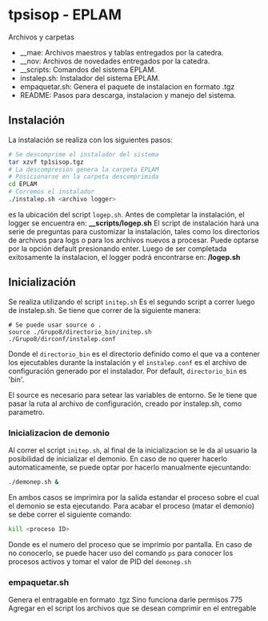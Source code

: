 # tpsisop - EPLAM

Archivos y carpetas

  - __mae: Archivos maestros y tablas entregados por la catedra.
  - __nov: Archivos de novedades entregados por la catedra.
  - __scripts: Comandos del sistema EPLAM.
  - instalep.sh: Instalador del sistema EPLAM.
  - empaquetar.sh: Genera el paquete de instalacion en formato .tgz
  - README: Pasos para descarga, instalacion y manejo del sistema.


## Instalación

La instalación se realiza con los siguientes pasos:

```bash
# Se descomprime el instalador del sistema
tar xzvf tp1sisop.tgz
# La descompresión genera la carpeta EPLAM
# Posicionarse en la carpeta descomprimida
cd EPLAM
# Corremos el instalador
./instalep.sh <archivo logger>
```

<archivo logger> es la ubicación del script `logep.sh`.
Antes de completar la instalación, el logger se encuentra en:
**__scripts/logep.sh**
El script de instalación hará una serie de preguntas para customizar la
instalación, tales como los directorios de archivos para logs o para los
archivos nuevos a procesar.
Puede optarse por la opción default presionando enter.
Luego de ser completada exitosamente la instalacion, el logger podrá 
encontrarse en:
**<directorio de binarios>/logep.sh**

## Inicialización

Se realiza utilizando el script `initep.sh`
Es el segundo script a correr luego de instalep.sh.
Se tiene que correr de la siguiente manera:

```
# Se puede usar source o .
source ./Grupo8/directorio_bin/initep.sh ./Grupo8/dirconf/instalep.conf
```

Donde el `directorio_bin` es el directorio definido como el que va a contener
los ejecutables durante la instalación y el `instalep.conf` es el archivo de
configuración generado por el instalador.
Por default, `directorio_bin` es 'bin'.

El source es necesario para setear las variables de entorno. Se le tiene que
pasar la ruta al archivo de configuración, creado por instalep.sh, como parametro.

### Inicializacion de demonio
Al correr el script `initep.sh`, al final de la inicializacion se le da al usuario
la posibilidad de inicializar el demonio.
En caso de no querer hacerlo automaticamente, se puede optar por hacerlo manualmente
ejecuntando:
```bash
./demonep.sh &
```

En ambos casos se imprimira por la salida estandar el proceso sobre el cual el demonio
se esta ejecutando. Para acabar el proceso (matar el demonio) se debe correr el 
siguiente comando:
```bash
kill <proceso ID>
```

Donde <proceso ID> es el numero del proceso que se imprimio por pantalla. En caso de no
conocerlo, se puede hacer uso del comando `ps` para conocer los procesos activos y tomar
el valor de PID del `demonep.sh`
 
### empaquetar.sh

Genera el entragable en formato .tgz
Sino funciona darle permisos 775
Agregar en el script los archivos que se desean comprimir en el entregable
